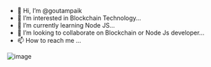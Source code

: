 - 👋 Hi, I’m @goutampaik
- 👀 I’m interested in Blockchain Technology...
- 🌱 I’m currently learning Node JS...
- 💞️ I’m looking to collaborate on Blockchain or Node Js developer...
- 📫 How to reach me ...

<!---
goutampaik/goutampaik is a ✨ special ✨ repository because its `README.md` (this file) appears on your GitHub profile.
You can click the Preview link to take a look at your changes.
--->
![image](https://user-images.githubusercontent.com/729235/192335006-d4f2c573-165f-4c5a-aef7-7428cd74bb2b.png)
